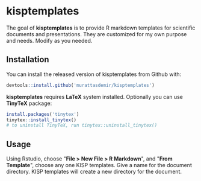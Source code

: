 
# kisptemplates

<!-- badges: start -->
<!-- badges: end -->

The goal of __kisptemplates__ is to provide R markdown templates for scientific documents and presentations. They are customized for my own purpose and needs. Modify as you needed.

## Installation

You can install the released version of kisptemplates from Github with:

``` r
devtools::install.github('murattasdemir/kisptemplates')
```

__kisptemplates__ requires __LaTeX__ system installed. Optionally you can use __TinyTeX__ package:

``` r
install.packages('tinytex')
tinytex::install_tinytex()
# to uninstall TinyTeX, run tinytex::uninstall_tinytex()
```

## Usage

Using Rstudio, choose "__File > New File > R Markdown__", and "__From Template__", choose any one KISP templates. Give a name for the document directory. KISP templates will create a new directory for the document.



